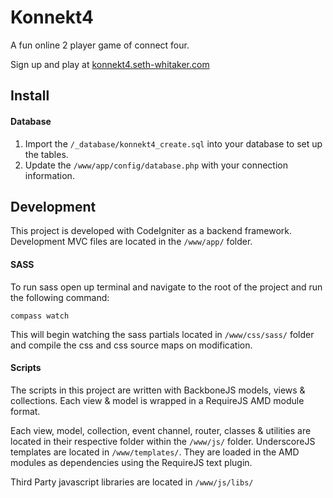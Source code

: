 # Konnekt4

A fun online 2 player game of connect four.

Sign up and play at [konnekt4.seth-whitaker.com](http://konnekt4.seth-whitaker.com)

##  Install

#### Database

1. Import the `/_database/konnekt4_create.sql` into your database to set up the tables.
2. Update the `/www/app/config/database.php` with your connection information.


## Development

This project is developed with CodeIgniter as a backend framework. Development MVC files are located in the `/www/app/` folder.

#### SASS

To run sass open up terminal and navigate to the root of the project and run the following command:

```
compass watch
```

This will begin watching the sass partials located in `/www/css/sass/` folder and compile the css and css source maps on modification.

#### Scripts

The scripts in this project are written with BackboneJS models, views & collections. Each view & model is wrapped in a RequireJS AMD module format.

Each view, model, collection, event channel, router, classes & utilities are located in their respective folder within the `/www/js/` folder.
UnderscoreJS templates are located in `/www/templates/`. They are loaded in the AMD modules as dependencies using the RequireJS text plugin.

Third Party javascript libraries are located in `/www/js/libs/`